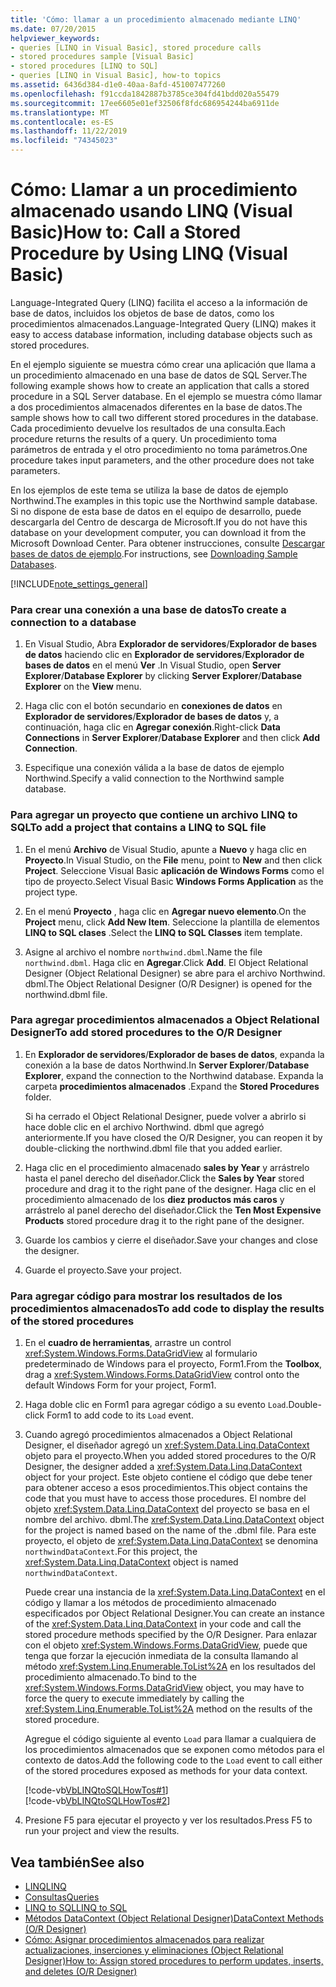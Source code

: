 ```yaml
---
title: 'Cómo: llamar a un procedimiento almacenado mediante LINQ'
ms.date: 07/20/2015
helpviewer_keywords:
- queries [LINQ in Visual Basic], stored procedure calls
- stored procedures sample [Visual Basic]
- stored procedures [LINQ to SQL]
- queries [LINQ in Visual Basic], how-to topics
ms.assetid: 6436d384-d1e0-40aa-8afd-451007477260
ms.openlocfilehash: f91ccda1842887b3785ce304fd41bdd020a55479
ms.sourcegitcommit: 17ee6605e01ef32506f8fdc686954244ba6911de
ms.translationtype: MT
ms.contentlocale: es-ES
ms.lasthandoff: 11/22/2019
ms.locfileid: "74345023"
---
```

# <a name="how-to-call-a-stored-procedure-by-using-linq-visual-basic"></a><span data-ttu-id="fd02f-102">Cómo: Llamar a un procedimiento almacenado usando LINQ (Visual Basic)</span><span class="sxs-lookup"><span data-stu-id="fd02f-102">How to: Call a Stored Procedure by Using LINQ (Visual Basic)</span></span>
<span data-ttu-id="fd02f-103">Language-Integrated Query (LINQ) facilita el acceso a la información de base de datos, incluidos los objetos de base de datos, como los procedimientos almacenados.</span><span class="sxs-lookup"><span data-stu-id="fd02f-103">Language-Integrated Query (LINQ) makes it easy to access database information, including database objects such as stored procedures.</span></span>  
  
 <span data-ttu-id="fd02f-104">En el ejemplo siguiente se muestra cómo crear una aplicación que llama a un procedimiento almacenado en una base de datos de SQL Server.</span><span class="sxs-lookup"><span data-stu-id="fd02f-104">The following example shows how to create an application that calls a stored procedure in a SQL Server database.</span></span> <span data-ttu-id="fd02f-105">En el ejemplo se muestra cómo llamar a dos procedimientos almacenados diferentes en la base de datos.</span><span class="sxs-lookup"><span data-stu-id="fd02f-105">The sample shows how to call two different stored procedures in the database.</span></span> <span data-ttu-id="fd02f-106">Cada procedimiento devuelve los resultados de una consulta.</span><span class="sxs-lookup"><span data-stu-id="fd02f-106">Each procedure returns the results of a query.</span></span> <span data-ttu-id="fd02f-107">Un procedimiento toma parámetros de entrada y el otro procedimiento no toma parámetros.</span><span class="sxs-lookup"><span data-stu-id="fd02f-107">One procedure takes input parameters, and the other procedure does not take parameters.</span></span>  
  
 <span data-ttu-id="fd02f-108">En los ejemplos de este tema se utiliza la base de datos de ejemplo Northwind.</span><span class="sxs-lookup"><span data-stu-id="fd02f-108">The examples in this topic use the Northwind sample database.</span></span> <span data-ttu-id="fd02f-109">Si no dispone de esta base de datos en el equipo de desarrollo, puede descargarla del Centro de descarga de Microsoft.</span><span class="sxs-lookup"><span data-stu-id="fd02f-109">If you do not have this database on your development computer, you can download it from the Microsoft Download Center.</span></span> <span data-ttu-id="fd02f-110">Para obtener instrucciones, consulte [Descargar bases de datos de ejemplo](../../../../framework/data/adonet/sql/linq/downloading-sample-databases.md).</span><span class="sxs-lookup"><span data-stu-id="fd02f-110">For instructions, see [Downloading Sample Databases](../../../../framework/data/adonet/sql/linq/downloading-sample-databases.md).</span></span>  
  
[!INCLUDE[note_settings_general](~/includes/note-settings-general-md.md)]  
  
### <a name="to-create-a-connection-to-a-database"></a><span data-ttu-id="fd02f-111">Para crear una conexión a una base de datos</span><span class="sxs-lookup"><span data-stu-id="fd02f-111">To create a connection to a database</span></span>  
  
1. <span data-ttu-id="fd02f-112">En Visual Studio, Abra **Explorador de servidores**/**Explorador de bases de datos** haciendo clic en **Explorador de servidores**/**Explorador de bases de datos** en el menú **Ver** .</span><span class="sxs-lookup"><span data-stu-id="fd02f-112">In Visual Studio, open **Server Explorer**/**Database Explorer** by clicking **Server Explorer**/**Database Explorer** on the **View** menu.</span></span>  
  
2. <span data-ttu-id="fd02f-113">Haga clic con el botón secundario en **conexiones de datos** en **Explorador de servidores**/**Explorador de bases de datos** y, a continuación, haga clic en **Agregar conexión**.</span><span class="sxs-lookup"><span data-stu-id="fd02f-113">Right-click **Data Connections** in **Server Explorer**/**Database Explorer** and then click **Add Connection**.</span></span>  
  
3. <span data-ttu-id="fd02f-114">Especifique una conexión válida a la base de datos de ejemplo Northwind.</span><span class="sxs-lookup"><span data-stu-id="fd02f-114">Specify a valid connection to the Northwind sample database.</span></span>  
  
### <a name="to-add-a-project-that-contains-a-linq-to-sql-file"></a><span data-ttu-id="fd02f-115">Para agregar un proyecto que contiene un archivo LINQ to SQL</span><span class="sxs-lookup"><span data-stu-id="fd02f-115">To add a project that contains a LINQ to SQL file</span></span>  
  
1. <span data-ttu-id="fd02f-116">En el menú **Archivo** de Visual Studio, apunte a **Nuevo** y haga clic en **Proyecto**.</span><span class="sxs-lookup"><span data-stu-id="fd02f-116">In Visual Studio, on the **File** menu, point to **New** and then click **Project**.</span></span> <span data-ttu-id="fd02f-117">Seleccione Visual Basic **aplicación de Windows Forms** como el tipo de proyecto.</span><span class="sxs-lookup"><span data-stu-id="fd02f-117">Select Visual Basic **Windows Forms Application** as the project type.</span></span>  
  
2. <span data-ttu-id="fd02f-118">En el menú **Proyecto** , haga clic en **Agregar nuevo elemento**.</span><span class="sxs-lookup"><span data-stu-id="fd02f-118">On the **Project** menu, click **Add New Item**.</span></span> <span data-ttu-id="fd02f-119">Seleccione la plantilla de elementos **LINQ to SQL clases** .</span><span class="sxs-lookup"><span data-stu-id="fd02f-119">Select the **LINQ to SQL Classes** item template.</span></span>  
  
3. <span data-ttu-id="fd02f-120">Asigne al archivo el nombre `northwind.dbml`.</span><span class="sxs-lookup"><span data-stu-id="fd02f-120">Name the file `northwind.dbml`.</span></span> <span data-ttu-id="fd02f-121">Haga clic en **Agregar**.</span><span class="sxs-lookup"><span data-stu-id="fd02f-121">Click **Add**.</span></span> <span data-ttu-id="fd02f-122">El Object Relational Designer (Object Relational Designer) se abre para el archivo Northwind. dbml.</span><span class="sxs-lookup"><span data-stu-id="fd02f-122">The Object Relational Designer (O/R Designer) is opened for the northwind.dbml file.</span></span>  
  
### <a name="to-add-stored-procedures-to-the-or-designer"></a><span data-ttu-id="fd02f-123">Para agregar procedimientos almacenados a Object Relational Designer</span><span class="sxs-lookup"><span data-stu-id="fd02f-123">To add stored procedures to the O/R Designer</span></span>  
  
1. <span data-ttu-id="fd02f-124">En **Explorador de servidores**/**Explorador de bases de datos**, expanda la conexión a la base de datos Northwind.</span><span class="sxs-lookup"><span data-stu-id="fd02f-124">In **Server Explorer**/**Database Explorer**, expand the connection to the Northwind database.</span></span> <span data-ttu-id="fd02f-125">Expanda la carpeta **procedimientos almacenados** .</span><span class="sxs-lookup"><span data-stu-id="fd02f-125">Expand the **Stored Procedures** folder.</span></span>  
  
     <span data-ttu-id="fd02f-126">Si ha cerrado el Object Relational Designer, puede volver a abrirlo si hace doble clic en el archivo Northwind. dbml que agregó anteriormente.</span><span class="sxs-lookup"><span data-stu-id="fd02f-126">If you have closed the O/R Designer, you can reopen it by double-clicking the northwind.dbml file that you added earlier.</span></span>  
  
2. <span data-ttu-id="fd02f-127">Haga clic en el procedimiento almacenado **sales by Year** y arrástrelo hasta el panel derecho del diseñador.</span><span class="sxs-lookup"><span data-stu-id="fd02f-127">Click the **Sales by Year** stored procedure and drag it to the right pane of the designer.</span></span> <span data-ttu-id="fd02f-128">Haga clic en el procedimiento almacenado de los **diez productos más caros** y arrástrelo al panel derecho del diseñador.</span><span class="sxs-lookup"><span data-stu-id="fd02f-128">Click the **Ten Most Expensive Products** stored procedure drag it to the right pane of the designer.</span></span>  
  
3. <span data-ttu-id="fd02f-129">Guarde los cambios y cierre el diseñador.</span><span class="sxs-lookup"><span data-stu-id="fd02f-129">Save your changes and close the designer.</span></span>  
  
4. <span data-ttu-id="fd02f-130">Guarde el proyecto.</span><span class="sxs-lookup"><span data-stu-id="fd02f-130">Save your project.</span></span>  
  
### <a name="to-add-code-to-display-the-results-of-the-stored-procedures"></a><span data-ttu-id="fd02f-131">Para agregar código para mostrar los resultados de los procedimientos almacenados</span><span class="sxs-lookup"><span data-stu-id="fd02f-131">To add code to display the results of the stored procedures</span></span>  
  
1. <span data-ttu-id="fd02f-132">En el **cuadro de herramientas**, arrastre un control <xref:System.Windows.Forms.DataGridView> al formulario predeterminado de Windows para el proyecto, Form1.</span><span class="sxs-lookup"><span data-stu-id="fd02f-132">From the **Toolbox**, drag a <xref:System.Windows.Forms.DataGridView> control onto the default Windows Form for your project, Form1.</span></span>  
  
2. <span data-ttu-id="fd02f-133">Haga doble clic en Form1 para agregar código a su evento `Load`.</span><span class="sxs-lookup"><span data-stu-id="fd02f-133">Double-click Form1 to add code to its `Load` event.</span></span>  
  
3. <span data-ttu-id="fd02f-134">Cuando agregó procedimientos almacenados a Object Relational Designer, el diseñador agregó un <xref:System.Data.Linq.DataContext> objeto para el proyecto.</span><span class="sxs-lookup"><span data-stu-id="fd02f-134">When you added stored procedures to the O/R Designer, the designer added a <xref:System.Data.Linq.DataContext> object for your project.</span></span> <span data-ttu-id="fd02f-135">Este objeto contiene el código que debe tener para obtener acceso a esos procedimientos.</span><span class="sxs-lookup"><span data-stu-id="fd02f-135">This object contains the code that you must have to access those procedures.</span></span> <span data-ttu-id="fd02f-136">El nombre del objeto <xref:System.Data.Linq.DataContext> del proyecto se basa en el nombre del archivo. dbml.</span><span class="sxs-lookup"><span data-stu-id="fd02f-136">The <xref:System.Data.Linq.DataContext> object for the project is named based on the name of the .dbml file.</span></span> <span data-ttu-id="fd02f-137">Para este proyecto, el objeto de <xref:System.Data.Linq.DataContext> se denomina `northwindDataContext`.</span><span class="sxs-lookup"><span data-stu-id="fd02f-137">For this project, the <xref:System.Data.Linq.DataContext> object is named `northwindDataContext`.</span></span>  
  
     <span data-ttu-id="fd02f-138">Puede crear una instancia de la <xref:System.Data.Linq.DataContext> en el código y llamar a los métodos de procedimiento almacenado especificados por Object Relational Designer.</span><span class="sxs-lookup"><span data-stu-id="fd02f-138">You can create an instance of the <xref:System.Data.Linq.DataContext> in your code and call the stored procedure methods specified by the O/R Designer.</span></span> <span data-ttu-id="fd02f-139">Para enlazar con el objeto <xref:System.Windows.Forms.DataGridView>, puede que tenga que forzar la ejecución inmediata de la consulta llamando al método <xref:System.Linq.Enumerable.ToList%2A> en los resultados del procedimiento almacenado.</span><span class="sxs-lookup"><span data-stu-id="fd02f-139">To bind to the <xref:System.Windows.Forms.DataGridView> object, you may have to force the query to execute immediately by calling the <xref:System.Linq.Enumerable.ToList%2A> method on the results of the stored procedure.</span></span>  
  
     <span data-ttu-id="fd02f-140">Agregue el código siguiente al evento `Load` para llamar a cualquiera de los procedimientos almacenados que se exponen como métodos para el contexto de datos.</span><span class="sxs-lookup"><span data-stu-id="fd02f-140">Add the following code to the `Load` event to call either of the stored procedures exposed as methods for your data context.</span></span>  
  
     [!code-vb[VbLINQtoSQLHowTos#1](~/samples/snippets/visualbasic/VS_Snippets_VBCSharp/VbLINQtoSQLHowTos/VB/Form3.vb#1)]  
    [!code-vb[VbLINQtoSQLHowTos#2](~/samples/snippets/visualbasic/VS_Snippets_VBCSharp/VbLINQtoSQLHowTos/VB/Form3.vb#2)]  
  
4. <span data-ttu-id="fd02f-141">Presione F5 para ejecutar el proyecto y ver los resultados.</span><span class="sxs-lookup"><span data-stu-id="fd02f-141">Press F5 to run your project and view the results.</span></span>  
  
## <a name="see-also"></a><span data-ttu-id="fd02f-142">Vea también</span><span class="sxs-lookup"><span data-stu-id="fd02f-142">See also</span></span>

- [<span data-ttu-id="fd02f-143">LINQ</span><span class="sxs-lookup"><span data-stu-id="fd02f-143">LINQ</span></span>](../../../../visual-basic/programming-guide/language-features/linq/index.md)
- [<span data-ttu-id="fd02f-144">Consultas</span><span class="sxs-lookup"><span data-stu-id="fd02f-144">Queries</span></span>](../../../../visual-basic/language-reference/queries/index.md)
- [<span data-ttu-id="fd02f-145">LINQ to SQL</span><span class="sxs-lookup"><span data-stu-id="fd02f-145">LINQ to SQL</span></span>](../../../../framework/data/adonet/sql/linq/index.md)
- [<span data-ttu-id="fd02f-146">Métodos DataContext (Object Relational Designer)</span><span class="sxs-lookup"><span data-stu-id="fd02f-146">DataContext Methods (O/R Designer)</span></span>](/visualstudio/data-tools/datacontext-methods-o-r-designer)
- [<span data-ttu-id="fd02f-147">Cómo: Asignar procedimientos almacenados para realizar actualizaciones, inserciones y eliminaciones (Object Relational Designer)</span><span class="sxs-lookup"><span data-stu-id="fd02f-147">How to: Assign stored procedures to perform updates, inserts, and deletes (O/R Designer)</span></span>](/visualstudio/data-tools/how-to-assign-stored-procedures-to-perform-updates-inserts-and-deletes-o-r-designer)
